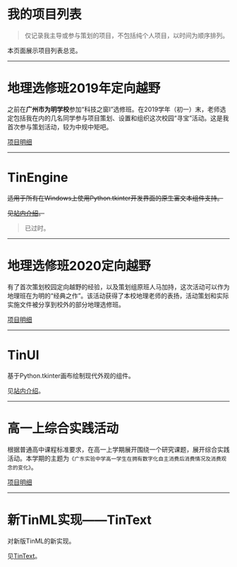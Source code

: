 # 我的项目列表

> 仅记录我主导或参与策划的项目，不包括纯个人项目，以时间为顺序排列。

本页面展示项目列表总览。

---

# 地理选修班2019年定向越野

之前在**广州市为明学校**参加“科技之窗I”选修班。在2019学年（初一）末，老师选定包括我在内的几名同学参与项目策划、设置和组织这次校园“寻宝”活动。这是我首次参与策划活动，较为中规中矩吧。

[项目明细](weiming/dxyy1)

---

# TinEngine

~~适用于所有在Windows上使用Python.tkinter开发界面的原生富文本组件支持。~~

~~见[站内介绍](TinEngine)。~~

> 已过时。

---

# 地理选修班2020定向越野

有了首次策划校园定向越野的经验，以及策划组原班人马加持，这次活动可以作为地理班在为明的“经典之作”。该活动获得了本校地理老师的表扬，活动策划和实际实施文件被分享到校外的部分地理选修班。

[项目明细](weiming/dxyy2)

---

# TinUI

基于Python.tkinter画布绘制现代外观的组件。

见[站内介绍](TinUI/index.html)。



---

# 高一上综合实践活动

根据普通高中课程标准要求，在高一上学期展开围绕一个研究课题，展开综合实践活动。本学期的主题为`《广东实验中学高一学生在拥有数字化自主消费后消费情况及消费观念的变化》`。

[项目明细](http://gdsyzx.smart-space.com.cn/zhsj/d1.html)

---

# 新TinML实现——TinText

对新版TinML的新实现。

见[TinText](tintext.smart-space.com.cn)。
